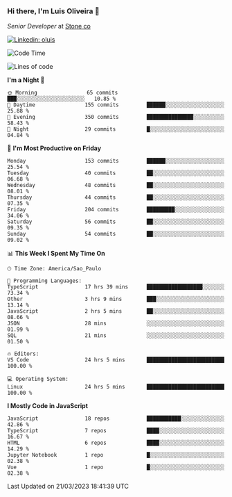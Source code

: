 ### Hi there, I'm Luis Oliveira 👋
*Senior Developer* at [Stone co](https://www.stone.com.br)  

[![Linkedin: oluis](https://img.shields.io/badge/-ooluis-blue?style=flat-square&logo=Linkedin&logoColor=white&link=https://www.linkedin.com/in/ooluis)](https://www.linkedin.com/in/ooluis/)

<!--START_SECTION:waka-->
![Code Time](http://img.shields.io/badge/Code%20Time-2%2C928%20hrs%206%20mins-blue)

![Lines of code](https://img.shields.io/badge/From%20Hello%20World%20I%27ve%20Written-342.1%20thousand%20lines%20of%20code-blue)

**I'm a Night 🦉** 

```text
🌞 Morning                65 commits          ███░░░░░░░░░░░░░░░░░░░░░░   10.85 % 
🌆 Daytime                155 commits         ██████░░░░░░░░░░░░░░░░░░░   25.88 % 
🌃 Evening                350 commits         ███████████████░░░░░░░░░░   58.43 % 
🌙 Night                  29 commits          █░░░░░░░░░░░░░░░░░░░░░░░░   04.84 % 
```
📅 **I'm Most Productive on Friday** 

```text
Monday                   153 commits         ██████░░░░░░░░░░░░░░░░░░░   25.54 % 
Tuesday                  40 commits          ██░░░░░░░░░░░░░░░░░░░░░░░   06.68 % 
Wednesday                48 commits          ██░░░░░░░░░░░░░░░░░░░░░░░   08.01 % 
Thursday                 44 commits          ██░░░░░░░░░░░░░░░░░░░░░░░   07.35 % 
Friday                   204 commits         █████████░░░░░░░░░░░░░░░░   34.06 % 
Saturday                 56 commits          ██░░░░░░░░░░░░░░░░░░░░░░░   09.35 % 
Sunday                   54 commits          ██░░░░░░░░░░░░░░░░░░░░░░░   09.02 % 
```


📊 **This Week I Spent My Time On** 

```text
🕑︎ Time Zone: America/Sao_Paulo

💬 Programming Languages: 
TypeScript               17 hrs 39 mins      ██████████████████░░░░░░░   73.34 % 
Other                    3 hrs 9 mins        ███░░░░░░░░░░░░░░░░░░░░░░   13.14 % 
JavaScript               2 hrs 5 mins        ██░░░░░░░░░░░░░░░░░░░░░░░   08.66 % 
JSON                     28 mins             ░░░░░░░░░░░░░░░░░░░░░░░░░   01.99 % 
SQL                      21 mins             ░░░░░░░░░░░░░░░░░░░░░░░░░   01.50 % 

🔥 Editors: 
VS Code                  24 hrs 5 mins       █████████████████████████   100.00 % 

💻 Operating System: 
Linux                    24 hrs 5 mins       █████████████████████████   100.00 % 
```

**I Mostly Code in JavaScript** 

```text
JavaScript               18 repos            ███████████░░░░░░░░░░░░░░   42.86 % 
TypeScript               7 repos             ████░░░░░░░░░░░░░░░░░░░░░   16.67 % 
HTML                     6 repos             ████░░░░░░░░░░░░░░░░░░░░░   14.29 % 
Jupyter Notebook         1 repo              █░░░░░░░░░░░░░░░░░░░░░░░░   02.38 % 
Vue                      1 repo              █░░░░░░░░░░░░░░░░░░░░░░░░   02.38 % 
```




 Last Updated on 21/03/2023 18:41:39 UTC
<!--END_SECTION:waka-->
